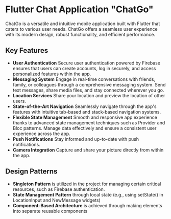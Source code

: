 
# Flutter Chat Application "ChatGo"

ChatGo is a versatile and intuitive mobile application built with Flutter that caters to various user needs. ChatGo offers a seamless user experience with its modern design, robust functionality, and efficient performance.

## Key Features

- **User Authentication**
    Secure user authentication powered by Firebase ensures that users can create accounts, log in securely, and access personalized features within the app.
- **Messaging System**
    Engage in real-time conversations with friends, family, or colleagues through a comprehensive messaging system. Send text messages, share media files, and stay connected wherever you go.
- **Location Services**
    Share your location and preview the location of other users.
- **State-of-the-Art Navigation**
    Seamlessly navigate through the app's features with intuitive tab-based and stack-based navigation systems. 
- **Flexible State Management**
    Smooth and responsive app experience thanks to advanced state management techniques such as Provider and Bloc patterns. Manage data effectively and ensure a consistent user experience across the app.
- **Push Notifications**
    Stay informed and up-to-date with push notifications. 
- **Camera Integration**
    Capture and share your picture directly from within the app. 

## Design Patterns
- **Singleton Pattern** is utilized in the project for managing certain critical resources, such as Firebase authentication. 
- **State Management Pattern**  through local state (e.g., using setState() in LocationInput and NewMessage widgets) 
- **Component-Based Architecture** is achieved through making elements into separate reusable components